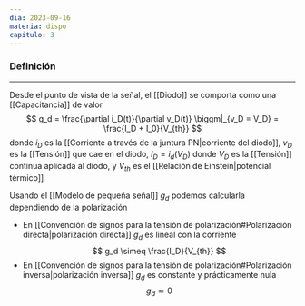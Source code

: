 ```yaml
---
dia: 2023-09-16
materia: dispo
capitulo: 3
---
```

### Definición
---
Desde el punto de vista de la señal, el [[Diodo]] se comporta como una [[Capacitancia]] de valor $$ g_d = \frac{\partial i_D(t)}{\partial v_D(t)} \biggm|_{v_D = V_D} = \frac{I_D + I_0}{V_{th}} $$ donde $i_D$ es la [[Corriente a través de la juntura PN|corriente del diodo]], $v_D$ es la [[Tensión]] que cae en el diodo, $I_D = i_d(V_D)$ donde $V_D$ es la [[Tensión]] continua aplicada al diodo, y $V_{th}$ es el [[Relación de Einstein|potencial térmico]]

Usando el [[Modelo de pequeña señal]] $g_d$ podemos calcularla dependiendo de la polarización
* En [[Convención de signos para la tensión de polarización#Polarización directa|polarización directa]] $g_d$ es lineal con la corriente $$ g_d \simeq \frac{I_D}{V_{th}} $$
* En [[Convención de signos para la tensión de polarización#Polarización inversa|polarización inversa]] $g_d$ es constante y prácticamente nula $$ g_d \simeq 0 $$